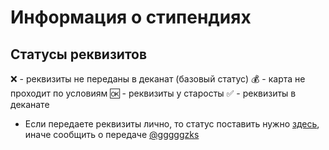 # Информация о стипендиях

## Статусы реквизитов

❌ - реквизиты не переданы в деканат (базовый статус)
💰 - карта не проходит по условиям
🆗 - реквизиты у старосты
✅ - реквизиты в деканате

- Если передаете реквизиты лично, то статус поставить нужно [здесь](https://cloud.mail.ru/public/PvxP/wdUgSEY3T), иначе сообщить о передаче [@gggggzks](https://t.me/gggggzks)
